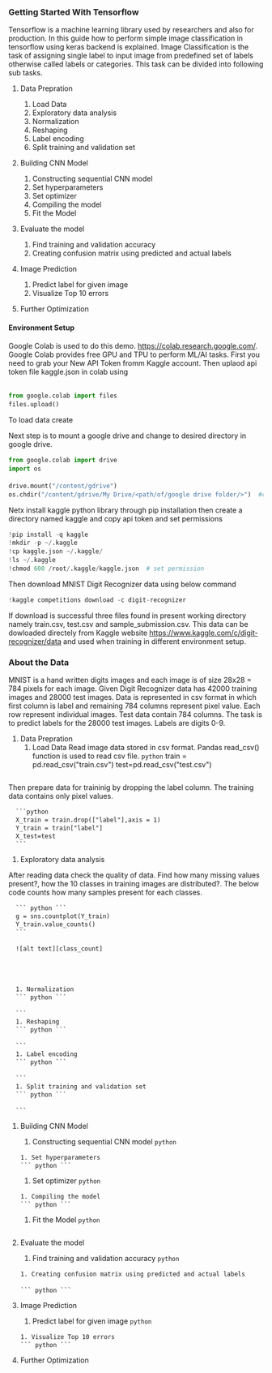 ### Getting Started With Tensorflow

Tensorflow is a machine learning library used by researchers and also for production. In this guide how to perform simple image classification in tensorflow using keras backend is explained.
 Image Classification is the task of assigning single label to  input image from predefined set of labels otherwise called labels or categories. This task can be divided into following sub tasks.
 
 1.  Data Prepration 
      1. Load Data
      1. Exploratory data analysis
      1. Normalization
      1. Reshaping
      1. Label encoding
      1. Split training and validation set

 1.  Building CNN Model
     1. Constructing sequential CNN model
     1. Set hyperparameters
     1. Set optimizer
     1. Compiling the model
     1. Fit the Model 
 
 1. Evaluate the model
     1. Find training and validation accuracy
     1. Creating confusion matrix using predicted and actual labels

 1. Image Prediction
     1. Predict label for given image
     1. Visualize Top 10 errors
 
 1. Further Optimization
 
 ####  Environment Setup
 
Google Colab is used to do this demo. <url>https://colab.research.google.com/<url>. Google Colab provides free GPU and TPU to perform ML/AI tasks. First you need to grab your New API Token fromm Kaggle account. Then uplaod api token file kaggle.json in colab using 
 
```python

from google.colab import files
files.upload()
```



To load data create
 
 Next step is to mount a google drive and change to desired directory in google drive. 
 
 ```python
 from google.colab import drive
import os

drive.mount("/content/gdrive")
os.chdir("/content/gdrive/My Drive/<path/of/google drive folder/>")  #change dir

 ```
 
 Netx install kaggle python library through pip installation then create a directory named kaggle and copy api token and set permissions 

```python
!pip install -q kaggle
!mkdir -p ~/.kaggle
!cp kaggle.json ~/.kaggle/
!ls ~/.kaggle
!chmod 600 /root/.kaggle/kaggle.json  # set permission
```

Then download MNIST Digit Recognizer data using below command
 ```python
 !kaggle competitions download -c digit-recognizer
 ```
 
 If download is successful three files found in present working directory namely train.csv, test.csv and sample_submission.csv. This data can be dowloaded directely from Kaggle website <url>https://www.kaggle.com/c/digit-recognizer/data and used when training in different environment setup.
 
 ### About the Data
 
 MNIST is a hand written digits images and each image is of size 28x28 = 784 pixels for each image. Given Digit Recognizer data has  42000 training images and 28000 test images. Data is represented  in csv format in which first column is label and remaining 784 columns represent pixel value. Each row represent individual images. Test data contain 784 columns. The task is to predict labels for the 28000 test images. Labels are digits 0-9.

 
1.  Data Prepration 
      1. Load Data
     Read image data stored in csv format. Pandas read_csv() function is used to read csv file.
      ``` python ```
      train = pd.read_csv("train.csv")
      test=pd.read_csv("test.csv")
      ```
  Then prepare data for traininig by dropping the label column. The training data contains only pixel values.  
      
      ```python
      X_train = train.drop(["label"],axis = 1)
      Y_train = train["label"]
      X_test=test
      ```
      
 1. Exploratory data analysis
 
 After reading data check the quality of data. Find how many missing values present?, how the 10 classes in training images are distributed?. The below code counts how many samples present for each classes.    
 
      ``` python ```
      g = sns.countplot(Y_train)
      Y_train.value_counts() 
      ```
      
      ![alt text][class_count]
      
      
      
      
      1. Normalization
      ``` python ```
      
      ```
      1. Reshaping
      ``` python ```
      
      ```
      1. Label encoding
      ``` python ```
      
      ```
      1. Split training and validation set
      ``` python ```
      
      ```

 1.  Building CNN Model
     1. Constructing sequential CNN model
     ``` python ```
      
      ```
     1. Set hyperparameters
     ``` python ```
      
      ```
     1. Set optimizer
     ``` python ```
      
      ```
     1. Compiling the model
     ``` python ```
      
      ```
     1. Fit the Model 
     ``` python ```
      
      ```
 
 1. Evaluate the model
     1. Find training and validation accuracy
     ``` python ```
      
      ```
     1. Creating confusion matrix using predicted and actual labels
     
     ``` python ```
      
      ```

 1. Image Prediction
     1. Predict label for given image
     ``` python ```
      
      ```
     1. Visualize Top 10 errors
     ``` python ```
      
      ```
 
 1. Further Optimization
 
 
[class_count]:https://github.com/joyjeni/AI/blob/master/session1/img/class_count.png
